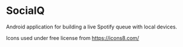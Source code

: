 # SocialQ
Android application for building a live Spotify queue with local devices.

Icons used under free license from https://icons8.com/
